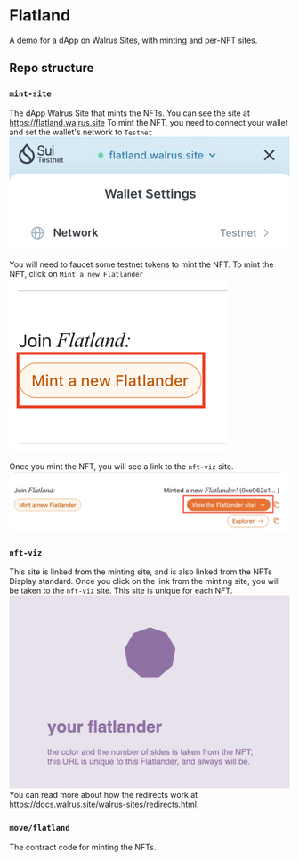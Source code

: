 # Flatland
A demo for a dApp on Walrus Sites, with minting and per-NFT sites.

## Repo structure

### `mint-site`
The dApp Walrus Site that mints the NFTs. You can see the site at https://flatland.walrus.site
To mint the NFT, you need to connect your wallet and set the wallet's network to `Testnet`
![wallet-testnet](./doc-assets/wallet.png)

You will need to faucet some testnet tokens to mint the NFT. To mint the NFT, click on `Mint a new Flatlander`
![mint](./doc-assets/mint.png)

Once you mint the NFT, you will see a link to the `nft-viz` site.
![nft-viz-link](./doc-assets/nft-viz-link.png)

### `nft-viz`
This site is linked from the minting site, and is also linked from the NFTs Display standard.
Once you click on the link from the minting site, you will be taken to the `nft-viz` site. This site is unique for each NFT.
![nft-viz](./doc-assets/nft-viz.png)
You can read more about how the redirects work at <https://docs.walrus.site/walrus-sites/redirects.html>.

### `move/flatland`
The contract code for minting the NFTs.
